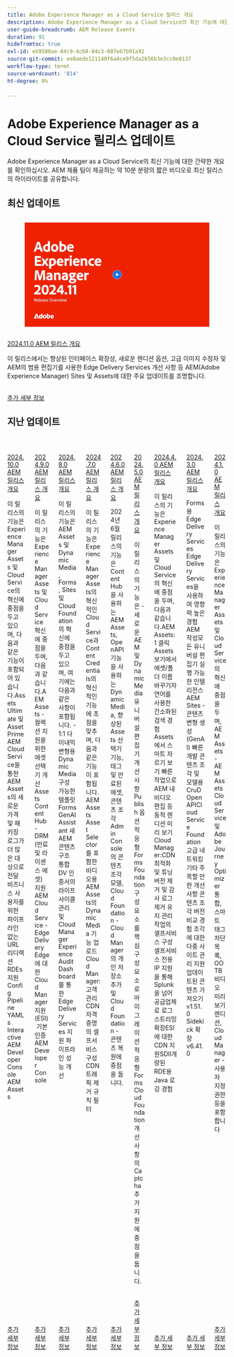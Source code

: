 ```yaml
---
title: Adobe Experience Manager as a Cloud Service 릴리스 개요
description: Adobe Experience Manager as a Cloud Service의 최신 기능에 대한 간략한 개요 보기
user-guide-breadcrumb: AEM Release Events
duration: 91
hidefromtoc: true
exl-id: eb9580ae-84c9-4c68-84c3-007e67b91a92
source-git-commit: ee8aede121140f6a4ce9f5da2656b3e3cc0e0137
workflow-type: tm+mt
source-wordcount: '814'
ht-degree: 0%

---
```


# Adobe Experience Manager as a Cloud Service 릴리스 업데이트

Adobe Experience Manager as a Cloud Service의 최신 기능에 대한 간략한 개요를 확인하십시오. AEM 제품 팀이 제공하는 약 10분 분량의 짧은 비디오로 최신 릴리스의 하이라이트를 공유합니다.

## 최신 업데이트

<!-- CARDS

{cta = More details}

* 2024/2024-11-0.md

-->
<!-- START CARDS HTML - DO NOT MODIFY BY HAND -->
<div class="columns">
    <div class="column is-half-tablet is-half-desktop is-one-third-widescreen" aria-label="2024.11.0 AEM Release Overview">
        <div class="card" style="height: 100%; display: flex; flex-direction: column; height: 100%;">
            <div class="card-image">
                <figure class="image x-is-16by9">
                    <a href="https://video.tv.adobe.com/v/3440920/?learn=on&enablevpops&autoplay=true" title="2024.11.0 AEM 릴리스 개요" target="_blank" rel="referrer">
                        <img class="is-bordered-r-small" src="2024/assets/2024-11-play-button.png" alt="2024.11.0 AEM 릴리스 개요"
                             style="width: 100%; aspect-ratio: 16 / 9; object-fit: cover; overflow: hidden; display: block; margin: auto;">
                    </a>
                </figure>
            </div>
            <div class="card-content is-padded-small" style="display: flex; flex-direction: column; flex-grow: 1; justify-content: space-between;">
                <div class="top-card-content">
                    <p class="headline is-size-6 has-text-weight-bold">
                        <a href="2024/2024-11-0.md" target="_blank" rel="referrer" title="2024.11.0 AEM 릴리스 개요">2024.11.0 AEM 릴리스 개요</a>
                    </p>
                    <p class="is-size-6">이 릴리스에서는 향상된 인터페이스 확장성, 새로운 렌디션 옵션, 고급 이미지 수정자 및 AEM의 범용 편집기를 사용한 Edge Delivery Services 개선 사항 등 AEM(Adobe Experience Manager) Sites 및 Assets에 대한 주요 업데이트를 조명합니다.</p>
                </div>
                <a href="2024/2024-11-0.md" target="_blank" rel="referrer" class="spectrum-Button spectrum-Button--outline spectrum-Button--primary spectrum-Button--sizeM" style="align-self: flex-start; margin-top: 1rem;">
                    <span class="spectrum-Button-label has-no-wrap has-text-weight-bold">추가 세부 정보</span>
                </a>
            </div>
        </div>
    </div>
</div>
<!-- END CARDS HTML - DO NOT MODIFY BY HAND -->

## 지난 업데이트

<!-- CARDS
{cta = More details}

  * 2024/2024-10-0.md
  * 2024/2024-9-0.md
  * 2024/2024-8-0.md
  * 2024/2024-7-0.md
  * 2024/2024-6-0.md
  * 2024/2024-5-0.md
  * 2024/2024-4-0.md
  * 2024/2024-3-0.md
  * 2024/2024-1-0.md
  
-->
<!-- START CARDS HTML - DO NOT MODIFY BY HAND -->
<div class="columns">
    <div class="column is-half-tablet is-half-desktop is-one-third-widescreen" aria-label="2024.10.0 AEM Release Overview">
        <div class="card" style="height: 100%; display: flex; flex-direction: column; height: 100%;">
            <div class="card-image">
                <figure class="image x-is-16by9">
                    <a href="2024/2024-10-0.md" title="2024.10.0 AEM 릴리스 개요" target="_blank" rel="referrer">
                        <img class="is-bordered-r-small" src="https://video.tv.adobe.com/v/3440501/?format=jpeg&nocache=1733938196055" alt="2024.10.0 AEM 릴리스 개요"
                             style="width: 100%; aspect-ratio: 16 / 9; object-fit: cover; overflow: hidden; display: block; margin: auto;">
                    </a>
                </figure>
            </div>
            <div class="card-content is-padded-small" style="display: flex; flex-direction: column; flex-grow: 1; justify-content: space-between;">
                <div class="top-card-content">
                    <p class="headline is-size-6 has-text-weight-bold">
                        <a href="2024/2024-10-0.md" target="_blank" rel="referrer" title="2024.10.0 AEM 릴리스 개요">2024.10.0 AEM 릴리스 개요</a>
                    </p>
                    <p class="is-size-6">이 릴리스의 기능은 Experience Manager Assets 및 Cloud Service의 혁신에 중점을 두고 있으며, 다음과 같은 기능이 포함되어 있습니다.Assets Ultimate 및 Asset PrimeAEM Cloud Service을 통한 AEM Assets의 새로운 가격 및 패키징 로그가 더 많은 대상으로 전달 비즈니스 사용자를 위한 파이프라인 없는 URL 리디렉션 RDE​s 지원 Config Pipeline YAMLs​ Interactive AEM Developer Console AEM Assets</p>
                </div>
                <a href="2024/2024-10-0.md" target="_blank" rel="referrer" class="spectrum-Button spectrum-Button--outline spectrum-Button--primary spectrum-Button--sizeM" style="align-self: flex-start; margin-top: 1rem;">
                    <span class="spectrum-Button-label has-no-wrap has-text-weight-bold">추가 세부 정보</span>
                </a>
            </div>
        </div>
    </div>
    <div class="column is-half-tablet is-half-desktop is-one-third-widescreen" aria-label="2024.9.0 AEM Release Overview">
        <div class="card" style="height: 100%; display: flex; flex-direction: column; height: 100%;">
            <div class="card-image">
                <figure class="image x-is-16by9">
                    <a href="2024/2024-9-0.md" title="2024.9.0 AEM 릴리스 개요" target="_blank" rel="referrer">
                        <img class="is-bordered-r-small" src="https://video.tv.adobe.com/v/3434847/?format=jpeg&nocache=1733938196071" alt="2024.9.0 AEM 릴리스 개요"
                             style="width: 100%; aspect-ratio: 16 / 9; object-fit: cover; overflow: hidden; display: block; margin: auto;">
                    </a>
                </figure>
            </div>
            <div class="card-content is-padded-small" style="display: flex; flex-direction: column; flex-grow: 1; justify-content: space-between;">
                <div class="top-card-content">
                    <p class="headline is-size-6 has-text-weight-bold">
                        <a href="2024/2024-9-0.md" target="_blank" rel="referrer" title="2024.9.0 AEM 릴리스 개요">2024.9.0 AEM 릴리스 개요</a>
                    </p>
                    <p class="is-size-6">이 릴리스의 기능은 Experience Manager Assets 및 Cloud Service 혁신에 중점을 두며, 다음과 같습니다.AEM Assets - 컬렉션 지원을 위한 에셋 선택기 개선​Assets Content Hub - DRM(만료 및 라이센스 에셋) 지원​AEM Cloud Service - Edge Delivery​Edge에 대한 Cloud Manager 지원(ESI) ​ 기본 인증​AEM Developer Console</p>
                </div>
                <a href="2024/2024-9-0.md" target="_blank" rel="referrer" class="spectrum-Button spectrum-Button--outline spectrum-Button--primary spectrum-Button--sizeM" style="align-self: flex-start; margin-top: 1rem;">
                    <span class="spectrum-Button-label has-no-wrap has-text-weight-bold">추가 세부 정보</span>
                </a>
            </div>
        </div>
    </div>
    <div class="column is-half-tablet is-half-desktop is-one-third-widescreen" aria-label="2024.8.0 AEM Release Overview">
        <div class="card" style="height: 100%; display: flex; flex-direction: column; height: 100%;">
            <div class="card-image">
                <figure class="image x-is-16by9">
                    <a href="2024/2024-8-0.md" title="2024.8.0 AEM 릴리스 개요" target="_blank" rel="referrer">
                        <img class="is-bordered-r-small" src="https://video.tv.adobe.com/v/3433381/?format=jpeg&nocache=1733938196075" alt="2024.8.0 AEM 릴리스 개요"
                             style="width: 100%; aspect-ratio: 16 / 9; object-fit: cover; overflow: hidden; display: block; margin: auto;">
                    </a>
                </figure>
            </div>
            <div class="card-content is-padded-small" style="display: flex; flex-direction: column; flex-grow: 1; justify-content: space-between;">
                <div class="top-card-content">
                    <p class="headline is-size-6 has-text-weight-bold">
                        <a href="2024/2024-8-0.md" target="_blank" rel="referrer" title="2024.8.0 AEM 릴리스 개요">2024.8.0 AEM 릴리스 개요</a>
                    </p>
                    <p class="is-size-6">이 릴리스의 기능은 AEM Assets 및 Dynamic Media, Forms, Sites 및 Cloud Foundation의 혁신에 중점을 두고 있으며, 여기에는 다음과 같은 사항이 포함됩니다. - 1:1 다이내믹 변형용 Dynamic Media 구성 가능한 템플릿 Forms GenAI Assistant 새 AEM 콘텐츠 구조 통합​DV 인증서의 라이프사이클 관리 및 Cloud Manager Experience Audit Dashboard를 통한 Edge Delivery Services 지원 파이프라인 성능 개선</p>
                </div>
                <a href="2024/2024-8-0.md" target="_blank" rel="referrer" class="spectrum-Button spectrum-Button--outline spectrum-Button--primary spectrum-Button--sizeM" style="align-self: flex-start; margin-top: 1rem;">
                    <span class="spectrum-Button-label has-no-wrap has-text-weight-bold">추가 세부 정보</span>
                </a>
            </div>
        </div>
    </div>
    <div class="column is-half-tablet is-half-desktop is-one-third-widescreen" aria-label="2024.7.0 AEM Release Overview">
        <div class="card" style="height: 100%; display: flex; flex-direction: column; height: 100%;">
            <div class="card-image">
                <figure class="image x-is-16by9">
                    <a href="2024/2024-7-0.md" title="2024.7.0 AEM 릴리스 개요" target="_blank" rel="referrer">
                        <img class="is-bordered-r-small" src="https://video.tv.adobe.com/v/3431707/?format=jpeg&nocache=1733938196066" alt="2024.7.0 AEM 릴리스 개요"
                             style="width: 100%; aspect-ratio: 16 / 9; object-fit: cover; overflow: hidden; display: block; margin: auto;">
                    </a>
                </figure>
            </div>
            <div class="card-content is-padded-small" style="display: flex; flex-direction: column; flex-grow: 1; justify-content: space-between;">
                <div class="top-card-content">
                    <p class="headline is-size-6 has-text-weight-bold">
                        <a href="2024/2024-7-0.md" target="_blank" rel="referrer" title="2024.7.0 AEM 릴리스 개요">2024.7.0 AEM 릴리스 개요</a>
                    </p>
                    <p class="is-size-6">이 릴리스의 기능은 Experience Manager Assets의 혁신적인 Cloud Service과 Content Credentials의 혁신적인 기능에 초점을 맞추며, 다음과 같은 기능이 포함됩니다. AEM Assets​Asset Selector를 포함한 비디오용​AEM Assets의 Dynamic Media 기능 업로드​Cloud Manager:고객 관리 CDN 자격 증명의 셀프서비스 구성​CDN​ ​트래픽 제거 규칙 필터</p>
                </div>
                <a href="2024/2024-7-0.md" target="_blank" rel="referrer" class="spectrum-Button spectrum-Button--outline spectrum-Button--primary spectrum-Button--sizeM" style="align-self: flex-start; margin-top: 1rem;">
                    <span class="spectrum-Button-label has-no-wrap has-text-weight-bold">추가 세부 정보</span>
                </a>
            </div>
        </div>
    </div>
    <div class="column is-half-tablet is-half-desktop is-one-third-widescreen" aria-label="2024.6.0 AEM release Overview">
        <div class="card" style="height: 100%; display: flex; flex-direction: column; height: 100%;">
            <div class="card-image">
                <figure class="image x-is-16by9">
                    <a href="2024/2024-6-0.md" title="2024.6.0 AEM 릴리스 개요" target="_blank" rel="referrer">
                        <img class="is-bordered-r-small" src="https://video.tv.adobe.com/v/3430779/?format=jpeg&nocache=1733938196083" alt="2024.6.0 AEM 릴리스 개요"
                             style="width: 100%; aspect-ratio: 16 / 9; object-fit: cover; overflow: hidden; display: block; margin: auto;">
                    </a>
                </figure>
            </div>
            <div class="card-content is-padded-small" style="display: flex; flex-direction: column; flex-grow: 1; justify-content: space-between;">
                <div class="top-card-content">
                    <p class="headline is-size-6 has-text-weight-bold">
                        <a href="2024/2024-6-0.md" target="_blank" rel="referrer" title="2024.6.0 AEM 릴리스 개요">2024.6.0 AEM 릴리스 개요</a>
                    </p>
                    <p class="is-size-6">2024년 6월 릴리스의 기능은 Content Hub을 사용하는 AEM Assets, OpenAPI 기능을 사용하는 Dynamic Media, 향상된 Assets 선택기 기능, 태그 및 만료된 에셋, 콘텐츠 조각 Admin Console의 콘텐츠 조각 모델, Cloud Foundation - Cloud Manager의 개인 저장소 추가 및 Cloud Foundation - 콘텐츠 복원에 중점을 둡니다.</p>
                </div>
                <a href="2024/2024-6-0.md" target="_blank" rel="referrer" class="spectrum-Button spectrum-Button--outline spectrum-Button--primary spectrum-Button--sizeM" style="align-self: flex-start; margin-top: 1rem;">
                    <span class="spectrum-Button-label has-no-wrap has-text-weight-bold">추가 세부 정보</span>
                </a>
            </div>
        </div>
    </div>
    <div class="column is-half-tablet is-half-desktop is-one-third-widescreen" aria-label="2024.5.0 AEM Release Overview">
        <div class="card" style="height: 100%; display: flex; flex-direction: column; height: 100%;">
            <div class="card-image">
                <figure class="image x-is-16by9">
                    <a href="2024/2024-5-0.md" title="2024.5.0 AEM 릴리스 개요" target="_blank" rel="referrer">
                        <img class="is-bordered-r-small" src="https://video.tv.adobe.com/v/3429503/?format=jpeg&nocache=1733938196089" alt="2024.5.0 AEM 릴리스 개요"
                             style="width: 100%; aspect-ratio: 16 / 9; object-fit: cover; overflow: hidden; display: block; margin: auto;">
                    </a>
                </figure>
            </div>
            <div class="card-content is-padded-small" style="display: flex; flex-direction: column; flex-grow: 1; justify-content: space-between;">
                <div class="top-card-content">
                    <p class="headline is-size-6 has-text-weight-bold">
                        <a href="2024/2024-5-0.md" target="_blank" rel="referrer" title="2024.5.0 AEM 릴리스 개요">2024.5.0 AEM 릴리스 개요</a>
                    </p>
                    <p class="is-size-6">이 릴리스의 기능은 - 새로운 AEM 및 Dynamic Media 유니버설 편집기 개선 사항 Publish 옵션 적응형 Forms Foundation 구성 요소를 핵심 구성 요소로 마이그레이션 적응형 Forms Cloud Foundation 개선 사항의 Captcha 추가 지원에 중점을 둡니다.</p>
                </div>
                <a href="2024/2024-5-0.md" target="_blank" rel="referrer" class="spectrum-Button spectrum-Button--outline spectrum-Button--primary spectrum-Button--sizeM" style="align-self: flex-start; margin-top: 1rem;">
                    <span class="spectrum-Button-label has-no-wrap has-text-weight-bold">추가 세부 정보</span>
                </a>
            </div>
        </div>
    </div>
    <div class="column is-half-tablet is-half-desktop is-one-third-widescreen" aria-label="2024.4.0 AEM Release Overview">
        <div class="card" style="height: 100%; display: flex; flex-direction: column; height: 100%;">
            <div class="card-image">
                <figure class="image x-is-16by9">
                    <a href="2024/2024-4-0.md" title="2024.4.0 AEM 릴리스 개요" target="_blank" rel="referrer">
                        <img class="is-bordered-r-small" src="https://video.tv.adobe.com/v/3429111/?format=jpeg&nocache=1733938196102" alt="2024.4.0 AEM 릴리스 개요"
                             style="width: 100%; aspect-ratio: 16 / 9; object-fit: cover; overflow: hidden; display: block; margin: auto;">
                    </a>
                </figure>
            </div>
            <div class="card-content is-padded-small" style="display: flex; flex-direction: column; flex-grow: 1; justify-content: space-between;">
                <div class="top-card-content">
                    <p class="headline is-size-6 has-text-weight-bold">
                        <a href="2024/2024-4-0.md" target="_blank" rel="referrer" title="2024.4.0 AEM 릴리스 개요">2024.4.0 AEM 릴리스 개요</a>
                    </p>
                    <p class="is-size-6">이 릴리스의 기능은 Experience Manager Assets 및 Cloud Service의 혁신에 중점을 두며, 다음과 같습니다.AEM Assets:1 클릭 Assets 보기에서 에셋/폴더 이름 바꾸기자연어를 사용한 간소화된 검색 경험Assets에서 스마트 자르기 보기 빠른 작업으로 AEM 내 비디오 편집 등 동적 렌디션 미리 보기Cloud Manager:CDN 최적화 및 튜닝버전 제거 및 감사 로그 제거 유지 관리 작업의 셀프서비스 구성셀프서비스 전용 IP 지원을 통해 Splunk을 넘어 공급업체로 로그 스트리밍 확장ESI에 대한 CDN 지원SDII개량된 RDE용 Java 로깅 경험</p>
                </div>
                <a href="2024/2024-4-0.md" target="_blank" rel="referrer" class="spectrum-Button spectrum-Button--outline spectrum-Button--primary spectrum-Button--sizeM" style="align-self: flex-start; margin-top: 1rem;">
                    <span class="spectrum-Button-label has-no-wrap has-text-weight-bold">추가 세부 정보</span>
                </a>
            </div>
        </div>
    </div>
    <div class="column is-half-tablet is-half-desktop is-one-third-widescreen" aria-label="2024.3.0 AEM Release Overview">
        <div class="card" style="height: 100%; display: flex; flex-direction: column; height: 100%;">
            <div class="card-image">
                <figure class="image x-is-16by9">
                    <a href="2024/2024-3-0.md" title="2024.3.0 AEM 릴리스 개요" target="_blank" rel="referrer">
                        <img class="is-bordered-r-small" src="https://video.tv.adobe.com/v/3428344/?format=jpeg&nocache=1733938196095" alt="2024.3.0 AEM 릴리스 개요"
                             style="width: 100%; aspect-ratio: 16 / 9; object-fit: cover; overflow: hidden; display: block; margin: auto;">
                    </a>
                </figure>
            </div>
            <div class="card-content is-padded-small" style="display: flex; flex-direction: column; flex-grow: 1; justify-content: space-between;">
                <div class="top-card-content">
                    <p class="headline is-size-6 has-text-weight-bold">
                        <a href="2024/2024-3-0.md" target="_blank" rel="referrer" title="2024.3.0 AEM 릴리스 개요">2024.3.0 AEM 릴리스 개요</a>
                    </p>
                    <p class="is-size-6">Forms용 Edge Delivery Services Edge Delivery Services을 사용하여 영향력 높은 경험 AEM 작성모든 유니버설 편집기 실행 가능한 인텔리전스 AEM Sites - 콘텐츠 변형 생성(GenAI) 빠른 개발 콘텐츠 조각 및 모델용 CruD OpenAPICloud Service Foundation 고급 네트워킹기타 주목할 만한 개선 사항 콘텐츠 조각 버전 비교 경험 조각에 대한 다중 사이트 관리 지원 업데이트된 콘텐츠 가져오기 v1.51.0 Sidekick 확장 v6.41.0</p>
                </div>
                <a href="2024/2024-3-0.md" target="_blank" rel="referrer" class="spectrum-Button spectrum-Button--outline spectrum-Button--primary spectrum-Button--sizeM" style="align-self: flex-start; margin-top: 1rem;">
                    <span class="spectrum-Button-label has-no-wrap has-text-weight-bold">추가 세부 정보</span>
                </a>
            </div>
        </div>
    </div>
    <div class="column is-half-tablet is-half-desktop is-one-third-widescreen" aria-label="2024.1.0 AEM Release Overview">
        <div class="card" style="height: 100%; display: flex; flex-direction: column; height: 100%;">
            <div class="card-image">
                <figure class="image x-is-16by9">
                    <a href="2024/2024-1-0.md" title="2024.1.0 AEM 릴리스 개요" target="_blank" rel="referrer">
                        <img class="is-bordered-r-small" src="https://video.tv.adobe.com/v/3427041/?format=jpeg&nocache=1733938196099" alt="2024.1.0 AEM 릴리스 개요"
                             style="width: 100%; aspect-ratio: 16 / 9; object-fit: cover; overflow: hidden; display: block; margin: auto;">
                    </a>
                </figure>
            </div>
            <div class="card-content is-padded-small" style="display: flex; flex-direction: column; flex-grow: 1; justify-content: space-between;">
                <div class="top-card-content">
                    <p class="headline is-size-6 has-text-weight-bold">
                        <a href="2024/2024-1-0.md" target="_blank" rel="referrer" title="2024.1.0 AEM 릴리스 개요">2024.1.0 AEM 릴리스 개요</a>
                    </p>
                    <p class="is-size-6">이 릴리스의 기능은 Experience Manager Assets 및 Cloud Service의 혁신에 중점을 두며, AEM Assets - AEM Assets Cloud Service 및 Adobe Journey Optimizer 통합, 스마트 태그 차단 목록, OOTB 비디오 미리보기 렌디션, Cloud Manager - 사용자 지정 권한 등을 포함합니다</p>
                </div>
                <a href="2024/2024-1-0.md" target="_blank" rel="referrer" class="spectrum-Button spectrum-Button--outline spectrum-Button--primary spectrum-Button--sizeM" style="align-self: flex-start; margin-top: 1rem;">
                    <span class="spectrum-Button-label has-no-wrap has-text-weight-bold">추가 세부 정보</span>
                </a>
            </div>
        </div>
    </div>
</div>
<!-- END CARDS HTML - DO NOT MODIFY BY HAND -->
